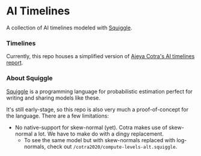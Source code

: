 # AI Timelines

A collection of AI timelines modeled with [Squiggle](https://www.squiggle-language.com/).

### Timelines

Currently, this repo houses a simplified version of [Ajeya Cotra's AI timelines report](https://www.lesswrong.com/posts/KrJfoZzpSDpnrv9va/draft-report-on-ai-timelines). 

### About Squiggle

[Squiggle](https://www.squiggle-language.com/) is a programming language for probabilistic estimation perfect for writing and sharing models like these.

It's still early-stage, so this repo is also very much a proof-of-concept for the language. There are a few limitations:
- No native-support for skew-normal (yet). Cotra makes use of skew-normal a lot. We have to make do with a dingy replacement.
    - To see the same model but with skew-normals replaced with log-normals, check out `/cotra2020/compute-levels-alt.squiggle`.
